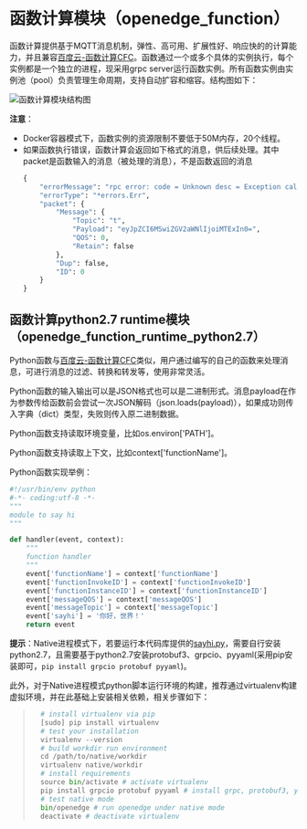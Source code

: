 # 函数计算模块（openedge_function）

函数计算提供基于MQTT消息机制，弹性、高可用、扩展性好、响应快的的计算能力，并且兼容[百度云-函数计算CFC](https://cloud.baidu.com/product/cfc.html)。函数通过一个或多个具体的实例执行，每个实例都是一个独立的进程，现采用grpc server运行函数实例。所有函数实例由实例池（pool）负责管理生命周期，支持自动扩容和缩容。结构图如下：

![函数计算模块结构图](../../images/about/function.png)

**注意**：

- Docker容器模式下，函数实例的资源限制不要低于50M内存，20个线程。
- 如果函数执行错误，函数计算会返回如下格式的消息，供后续处理。其中packet是函数输入的消息（被处理的消息），不是函数返回的消息
    ```python
    {
        "errorMessage": "rpc error: code = Unknown desc = Exception calling application",
        "errorType": "*errors.Err",
        "packet": {
            "Message": {
                "Topic": "t",
                "Payload": "eyJpZCI6MSwiZGV2aWNlIjoiMTExIn0=",
                "QOS": 0,
                "Retain": false
            },
            "Dup": false,
            "ID": 0
        }
    }
    ```

## 函数计算python2.7 runtime模块（openedge_function_runtime_python2.7）

Python函数与[百度云-函数计算CFC](https://cloud.baidu.com/product/cfc.html)类似，用户通过编写的自己的函数来处理消息，可进行消息的过滤、转换和转发等，使用非常灵活。

Python函数的输入输出可以是JSON格式也可以是二进制形式。消息payload在作为参数传给函数前会尝试一次JSON解码（json.loads(payload)），如果成功则传入字典（dict）类型，失败则传入原二进制数据。

Python函数支持读取环境变量，比如os.environ['PATH']。

Python函数支持读取上下文，比如context['functionName']。

Python函数实现举例：

```python
#!/usr/bin/env python
#-*- coding:utf-8 -*-
"""
module to say hi
"""

def handler(event, context):
    """
    function handler
    """
    event['functionName'] = context['functionName']
    event['functionInvokeID'] = context['functionInvokeID']
    event['functionInstanceID'] = context['functionInstanceID']
    event['messageQOS'] = context['messageQOS']
    event['messageTopic'] = context['messageTopic']
    event['sayhi'] = '你好，世界！'
    return event
```

**提示**：Native进程模式下，若要运行本代码库提供的[sayhi.py](https://github.com/baidu/openedge/blob/master/example/native/var/db/openedge/module/func-nyeosbbch/sayhi.py)，需要自行安装python2.7，且需要基于python2.7安装protobuf3、grpcio、pyyaml(采用pip安装即可，`pip install grpcio protobuf pyyaml`)。

此外，对于Native进程模式python脚本运行环境的构建，推荐通过virtualenv构建虚拟环境，并在此基础上安装相关依赖，相关步骤如下：

> ```python
>   # install virtualenv via pip
>   [sudo] pip install virtualenv
>   # test your installation
>   virtualenv --version
>   # build workdir run environment
>   cd /path/to/native/workdir
>   virtualenv native/workdir
>   # install requirements
>   source bin/activate # activate virtualenv
>   pip install grpcio protobuf pyyaml # install grpc, protobuf3, yaml via pip
>   # test native mode
>   bin/openedge # run openedge under native mode
>   deactivate # deactivate virtualenv
> ```
